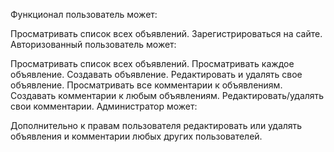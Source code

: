 Функционал 
пользователь может:

Просматривать список всех объявлений.
Зарегистрироваться на сайте.
Авторизованный пользователь может:

Просматривать список всех объявлений.
Просматривать каждое объявление.
Создавать объявление.
Редактировать и удалять свое объявление.
Просматривать все комментарии к объявлениям.
Создавать комментарии к любым объявлениям.
Редактировать/удалять свои комментарии.
Администратор может:

Дополнительно к правам пользователя редактировать или удалять объявления и комментарии любых других пользователей.

